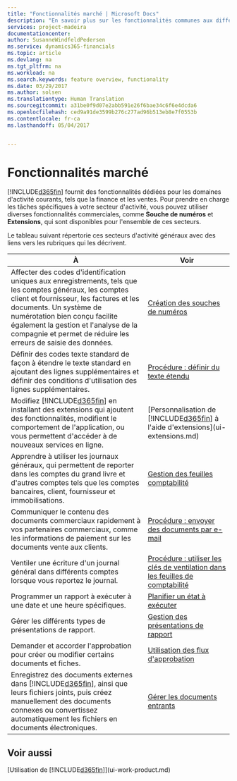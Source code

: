```yaml
---
title: "Fonctionnalités marché | Microsoft Docs"
description: "En savoir plus sur les fonctionnalités communes aux différents secteurs d&quot;activité dans Dynamics 365 for Financials"
services: project-madeira
documentationcenter: 
author: SusanneWindfeldPedersen
ms.service: dynamics365-financials
ms.topic: article
ms.devlang: na
ms.tgt_pltfrm: na
ms.workload: na
ms.search.keywords: feature overview, functionality
ms.date: 03/29/2017
ms.author: solsen
ms.translationtype: Human Translation
ms.sourcegitcommit: a31be0f9d07e2abb591e26f6bae34c6f6e4dcda6
ms.openlocfilehash: ced9a91de3599b276c277ad96b513eb8e7f0553b
ms.contentlocale: fr-ca
ms.lasthandoff: 05/04/2017


---
```

# <a name="general-business-functionality"></a>Fonctionnalités marché
[!INCLUDE[d365fin](includes/d365fin_md.md)] fournit des fonctionnalités dédiées pour les domaines d'activité courants, tels que la finance et les ventes. Pour prendre en charge les tâches spécifiques à votre secteur d'activité, vous pouvez utiliser diverses fonctionnalités commerciales, comme **Souche de numéros** et **Extensions**, qui sont disponibles pour l'ensemble de ces secteurs.

Le tableau suivant répertorie ces secteurs d'activité généraux avec des liens vers les rubriques qui les décrivent.

| À | Voir |
| --- | --- |
| Affecter des codes d'identification uniques aux enregistrements, tels que les comptes généraux, les comptes client et fournisseur, les factures et les documents. Un système de numérotation bien conçu facilite également la gestion et l'analyse de la compagnie et permet de réduire les erreurs de saisie des données. |[Création des souches de numéros](ui-create-number-series.md) |
| Définir des codes texte standard de façon à étendre le texte standard en ajoutant des lignes supplémentaires et définir des conditions d'utilisation des lignes supplémentaires. |[Procédure : définir du texte étendu](ui-how-define-ext-text.md) |
| Modifiez [!INCLUDE[d365fin](includes/d365fin_md.md)] en installant des extensions qui ajoutent des fonctionnalités, modifient le comportement de l'application, ou vous permettent d'accéder à de nouveaux services en ligne. |[Personnalisation de [!INCLUDE[d365fin](includes/d365fin_md.md)] à l'aide d'extensions](ui-extensions.md) |
| Apprendre à utiliser les journaux généraux, qui permettent de reporter dans les comptes du grand livre et d'autres comptes tels que les comptes bancaires, client, fournisseur et immobilisations. |[Gestion des feuilles comptabilité](ui-work-general-journals.md) |
| Communiquer le contenu des documents commerciaux rapidement à vos partenaires commerciaux, comme les informations de paiement sur les documents vente aux clients. |[Procédure : envoyer des documents par e-mail](ui-how-send-documents-email.md) |
| Ventiler une écriture d'un journal général dans différents comptes lorsque vous reportez le journal. |[Procédure : utiliser les clés de ventilation dans les feuilles de comptabilité](ui-how-use-allocation-keys-general-journals.md) |
| Programmer un rapport à exécuter à une date et une heure spécifiques. |[Planifier un état à exécuter](ui-schedule-report.md) |
| Gérer les différents types de présentations de rapport. |[Gestion des présentations de rapport](ui-manage-report-layouts.md) |
| Demander et accorder l'approbation pour créer ou modifier certains documents et fiches. |[Utilisation des flux d'approbation](across-how-use-approval-workflows.md) |
| Enregistrez des documents externes dans [!INCLUDE[d365fin](includes/d365fin_md.md)], ainsi que leurs fichiers joints, puis créez manuellement des documents connexes ou convertissez automatiquement les fichiers en documents électroniques. |[Gérer les documents entrants](across-income-documents.md) |

## <a name="see-also"></a>Voir aussi
[Utilisation de [!INCLUDE[d365fin](includes/d365fin_md.md)]](ui-work-product.md)

